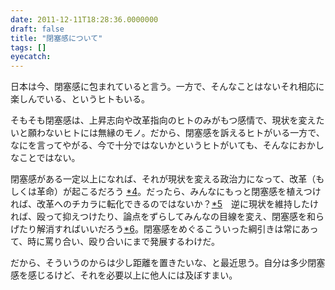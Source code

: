 ```yaml
---
date: 2011-12-11T18:28:36.0000000
draft: false
title: "閉塞感について"
tags: []
eyecatch: 
---
```

<p>日本は今、閉塞感に包まれていると言う。一方で、そんなことはないそれ相応に楽しんでいる、というヒトもいる。</p><p>そもそも閉塞感は、上昇志向や改革指向のヒトのみがもつ感情で、現状を変えたいと願わないヒトには無縁のモノ。だから、閉塞感を訴えるヒトがいる一方で、なにを言ってやがる、今で十分ではないかというヒトがいても、そんなにおかしなことではない。</p><p>閉塞感がある一定以上になれば、それが現状を変える政治力になって、改革（もしくは革命）が起こるだろう <a href="#fn4" title="ルソーのモーメント">*4</a>。だったら、みんなにもっと閉塞感を植えつければ、改革へのチカラに転化できるのではないか？<a href="#fn5" title="無視すれば「ノンポリめ！」と殴ればいい。アホな全共闘世代みたいな">*5</a>　逆に現状を維持したければ、殴って抑えつけたり、論点をずらしてみんなの目線を変え、閉塞感を和らげたり解消すればいいだろう<a href="#fn6" title="対外強硬路線で内憂をゴマかすという古典的手法は、これを応用したものだ">*6</a>。閉塞感をめぐるこういった綱引きは常にあって、時に罵り合い、殴り合いにまで発展するわけだ。</p><p>だから、そういうのからは少し距離を置きたいな、と最近思う。自分は多少閉塞感を感じるけど、それを必要以上に他人には及ぼすまい。</p>
